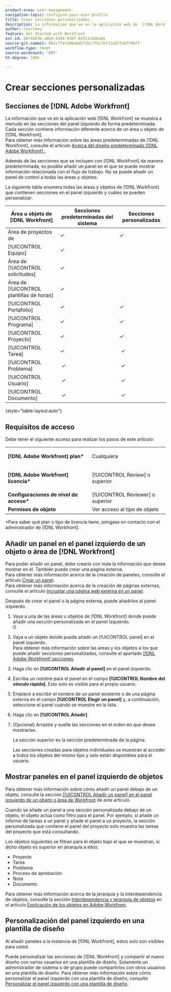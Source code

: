 ```yaml
---
product-area: user-management
navigation-topic: configure-your-user-profile
title: Crear secciones personalizadas
description: La información que ve en la aplicación web de  [!DNL Workfront]  se muestra a menudo en las secciones del panel izquierdo de forma predeterminada. Cada sección contiene información diferente sobre un área u objeto de  [!DNL Workfront] .
author: Courtney
feature: Get Started with Workfront
exl-id: 68f4b83b-a8b4-4304-930f-62551cb06a92
source-git-commit: 8b1c7f4fa96a6d5f1bc7fbc7ef11e57fa9ff4bff
workflow-type: tm+mt
source-wordcount: '697'
ht-degree: 100%

---
```


# Crear secciones personalizadas

## Secciones de [!DNL Adobe Workfront] 

La información que ve en la aplicación web [!DNL Workfront] se muestra a menudo en las secciones del panel izquierdo de forma predeterminada. Cada sección contiene información diferente acerca de un área u objeto de [!DNL Workfront].\
Para obtener más información sobre las áreas predeterminadas de [!DNL Workfront], consulte el artículo [Acerca del diseño predeterminado [!DNL Adobe Workfront] .](../../../administration-and-setup/customize-workfront/use-layout-templates/about-the-default-wf-layout.md)

Además de las secciones que se incluyen con [!DNL Workfront] de manera predeterminada, es posible añadir un panel en el que se puede mostrar información relacionada con el flujo de trabajo. No se puede añadir un panel de control a todas las áreas y objetos.

La siguiente tabla enumera todas las áreas y objetos de [!DNL Workfront] que contienen secciones en el panel izquierdo y cuáles se pueden personalizar:

| Área u objeto de **[!DNL Workfront]** | **Secciones predeterminadas del sistema** | **Secciones personalizadas** |
|---|---|---|
| Área de proyectos de  | ✓ | ✓ |
| [!UICONTROL Equipo] | ✓ |   |
| Área de [!UICONTROL solicitudes] | ✓ |   |
| Área de [!UICONTROL plantillas de horas] | ✓ |   |
| [!UICONTROL Portafolio] | ✓ | ✓ |
| [!UICONTROL Programa] | ✓ | ✓ |
| [!UICONTROL Proyecto] | ✓ | ✓ |
| [!UICONTROL Tarea] | ✓ |  ✓ |
| [!UICONTROL Problema] |  ✓ |  ✓ |
| [!UICONTROL Usuario] |  ✓ |  ✓ |
| [!UICONTROL Documento] |  ✓ |  ✓ |

{style="table-layout:auto"}

## Requisitos de acceso

Debe tener el siguiente acceso para realizar los pasos de este artículo:

<table style="table-layout:auto"> 
 <col> 
 </col> 
 <col> 
 </col> 
 <tbody> 
  <tr> 
   <td role="rowheader"><strong>[!DNL Adobe Workfront] plan*</strong></td> 
   <td> <p>Cualquiera</p> </td> 
  </tr> 
  <tr> 
   <td role="rowheader"><strong>[!DNL Adobe Workfront] licencia*</strong></td> 
   <td> <p>[!UICONTROL Review] o superior</p> </td> 
  </tr> 
  <tr> 
   <td role="rowheader"><strong>Configuraciones de nivel de acceso*</strong></td> 
   <td>[!UICONTROL Reviewer] o superior</td> 
  </tr> 
  <tr> 
   <td role="rowheader"><strong>Permisos de objeto</strong></td> 
   <td>Ver acceso al tipo de objeto</td> 
  </tr> 
 </tbody> 
</table>

&#42;Para saber qué plan o tipo de licencia tiene, póngase en contacto con el administrador de [!DNL Workfront].

## Añadir un panel en el panel izquierdo de un objeto o área de [!DNL Workfront]

Para poder añadir un panel, debe crearlo con toda la información que desee mostrar en él. También puede crear una página externa.\
Para obtener más información acerca de la creación de paneles, consulte el artículo [Crear un panel](../../../reports-and-dashboards/dashboards/creating-and-managing-dashboards/create-dashboard.md).\
Para obtener más información acerca de la creación de páginas externas, consulte el artículo [Incrustar una página web externa en un panel](../../../reports-and-dashboards/dashboards/creating-and-managing-dashboards/embed-external-web-page-dashboard.md).

Después de crear el panel o la página externa, puede añadirlos al panel izquierdo.

1. Vaya a una de las áreas u objetos de [!DNL Workfront] donde puede añadir una sección personalizada en el panel izquierdo.\
   O
1. Vaya a un objeto donde pueda añadir un [!UICONTROL panel] en el panel izquierdo.\
   Para obtener más información sobre las áreas y los objetos a los que puede añadir secciones personalizadas, consulte el apartado [[!DNL Adobe Workfront] secciones](#adobe-workfront-sections).
1. Haga clic en **[!UICONTROL Añadir al panel]** en el panel izquierdo.
1. Escriba un nombre para el panel en el campo **[!UICONTROL Nombre del vínculo rápido]**. Esto solo es visible para el propio usuario.
1. Empiece a escribir el nombre de un panel existente o de una página externa en el campo **[!UICONTROL Elegir un panel]** y, a continuación, seleccione el panel cuando se muestre en la lista.
1. Haga clic en **[!UICONTROL Añadir]**.
1. (Opcional) Arrastre y suelte las secciones en el orden en que desee mostrarlas.

   La sección superior es la sección predeterminada de la página.

   Las secciones creadas para objetos individuales se muestran al acceder a todos los objetos del mismo tipo y solo están disponibles para el usuario.

## Mostrar paneles en el panel izquierdo de objetos

Para obtener más información sobre cómo añadir un panel debajo de un objeto, consulte la sección [[!UICONTROL Añadir un panel] en el panel izquierdo de un objeto o área de Workfront](#add-a-dashboard-in-the-left-panel-of-a-workfront-object-or-area) de este artículo.

Cuando se añade un panel a una sección personalizada debajo de un objeto, el objeto actúa como filtro para el panel. Por ejemplo, si añade un informe de tareas a un panel y añade el panel a un proyecto, la sección personalizada que contiene el panel del proyecto solo muestra las tareas del proyecto que está consultando.

Los objetos siguientes se filtran para el objeto bajo el que se muestran, si dicho objeto es superior en jerarquía a ellos:

* Proyecto
* Tarea
* Problema
* Proceso de aprobación
* Nota
* Documento

Para obtener más información acerca de la jerarquía y la interdependencia de objetos, consulte la sección [Interdependencia y jerarquía de objetos](../../../workfront-basics/navigate-workfront/workfront-navigation/understand-objects.md#understanding-interdependency-and-hierarchy-of-objects) en el artículo [Explicación de los objetos en Adobe Workfront](../../../workfront-basics/navigate-workfront/workfront-navigation/understand-objects.md).

## Personalización del panel izquierdo en una plantilla de diseño

Al añadir paneles a la instancia de [!DNL Workfront], estos solo son visibles para usted.

Puede personalizar las secciones de [!DNL Workfront] y compartir el nuevo diseño con varios usuarios en una plantilla de diseño. Solamente un administrador de sistema o de grupo puede compartirlos con otros usuarios en una plantilla de diseño. Para obtener más información sobre cómo personalizar el panel izquierdo con una plantilla de diseño, consulte [Personalizar el panel izquierdo con una plantilla de diseño](/help/quicksilver/administration-and-setup/customize-workfront/use-layout-templates/customize-left-panel.md).
